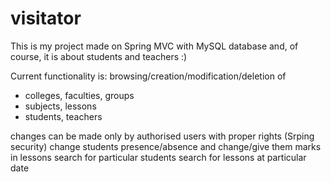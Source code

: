 # visitator

This is my project made on Spring MVC with MySQL database and, of course, it is about students and teachers :)

Current functionality is:
browsing/creation/modification/deletion of
  - colleges, faculties, groups
  - subjects, lessons
  - students, teachers

changes can be made only by authorised users with proper rights (Srping security)
change students presence/absence and change/give them marks in lessons
search for particular students
search for lessons at particular date
